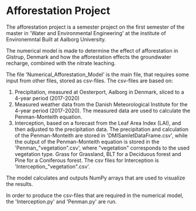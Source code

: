 # Afforestation Project
The afforestation project is a semester project on the first semester of the master in 'Water and Environmental Engineering' at the institute of Environemntal Built at Aalborg University.

The numerical model is made to determine the effect of afforestation in Gistrup, Denmark and how the afforestation effects the groundwater recharge, combined with the nitrate leaching.

The file 'Numerical_Afforestation_Model' is the main file, that requires some input from other files, stored as csv-files.
The csv-files are based on:
  1) Precipitation, measured at Oesterport, Aalborg in Denmark, sliced to a 4-year period (2017-2020)
  2) Measured weather data from the Danish Meteorological Institute for the 4-year period (2017-2020). The measured data are used to calculate the Penman-Monteith equation.
  3) Interception, based on a forecast from the Leaf Area Index (LAI), and then adjusted to the precipitation data. 
The precipitation and calculation of the Penman-Monteith are stored in 'DMISamletDataFrame.csv', while the output of the Penman-Monteith equation is stored in the 'Penman_"vegetation".csv', where "vegetation" corresponds to the used vegetation type. Grass for Grassland, BLT for a Deciduous forest and Pine for a Coniferous forest.
The csv files for Interception is 'Interception_"vegetation".csv'.

The model calculates and outputs NumPy arrays that are used to visualize the results.

In order to produce the csv-files that are required in the numerical model, the 'Interception.py' and 'Penman.py' are run.

